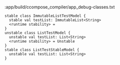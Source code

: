 :app/build/ccompose_compiler/app_debug-classes.txt
```
stable class ImmutableListTestModel {
  stable val testList: ImmutableList<String>
  <runtime stability> = 
}
unstable class ListTestModel {
  unstable val testList: List<String>
  <runtime stability> = Unstable
}
stable class ListTestStableModel {
  unstable val testList: List<String>
}
```
